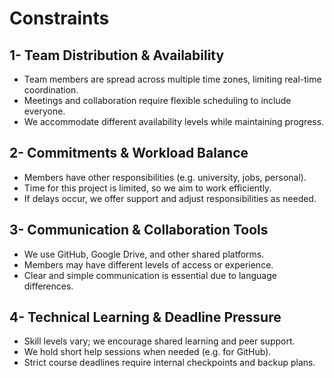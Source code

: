# Constraints

## 1- Team Distribution & Availability

- Team members are spread across multiple time zones, limiting real-time coordination.  
- Meetings and collaboration require flexible scheduling to include everyone.  
- We accommodate different availability levels while maintaining progress.

## 2- Commitments & Workload Balance

- Members have other responsibilities (e.g. university, jobs, personal).  
- Time for this project is limited, so we aim to work efficiently.  
- If delays occur, we offer support and adjust responsibilities as needed.

## 3- Communication & Collaboration Tools

- We use GitHub, Google Drive, and other shared platforms.  
- Members may have different levels of access or experience.  
- Clear and simple communication is essential due to language differences.

## 4- Technical Learning & Deadline Pressure

- Skill levels vary; we encourage shared learning and peer support.  
- We hold short help sessions when needed (e.g. for GitHub).  
- Strict course deadlines require internal checkpoints and backup plans.
